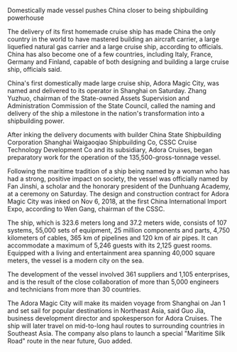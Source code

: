 Domestically made vessel pushes China closer to being shipbuilding powerhouse

The delivery of its first homemade cruise ship has made China the only country in the world to have mastered building an aircraft carrier, a large liquefied natural gas carrier and a large cruise ship, according to officials. China has also become one of a few countries, including Italy, France, Germany and Finland, capable of both designing and building a large cruise ship, officials said.

China's first domestically made large cruise ship, Adora Magic City, was named and delivered to its operator in Shanghai on Saturday. Zhang Yuzhuo, chairman of the State-owned Assets Supervision and Administration Commission of the State Council, called the naming and delivery of the ship a milestone in the nation's transformation into a shipbuilding power.

After inking the delivery documents with builder China State Shipbuilding Corporation Shanghai Waigaoqiao Shipbuilding Co, CSSC Cruise Technology Development Co and its subsidiary, Adora Cruises, began preparatory work for the operation of the 135,500-gross-tonnage vessel.

Following the maritime tradition of a ship being named by a woman who has had a strong, positive impact on society, the vessel was officially named by Fan Jinshi, a scholar and the honorary president of the Dunhuang Academy, at a ceremony on Saturday. The design and construction contract for Adora Magic City was inked on Nov 6, 2018, at the first China International Import Expo, according to Wen Gang, chairman of the CSSC.

The ship, which is 323.6 meters long and 37.2 meters wide, consists of 107 systems, 55,000 sets of equipment, 25 million components and parts, 4,750 kilometers of cables, 365 km of pipelines and 120 km of air pipes. It can accommodate a maximum of 5,246 guests with its 2,125 guest rooms. Equipped with a living and entertainment area spanning 40,000 square meters, the vessel is a modern city on the sea.

The development of the vessel involved 361 suppliers and 1,105 enterprises, and is the result of the close collaboration of more than 5,000 engineers and technicians from more than 30 countries.

The Adora Magic City will make its maiden voyage from Shanghai on Jan 1 and set sail for popular destinations in Northeast Asia, said Guo Jia, business development director and spokesperson for Adora Cruises. The ship will later travel on mid-to-long haul routes to surrounding countries in Southeast Asia. The company also plans to launch a special "Maritime Silk Road" route in the near future, Guo added.